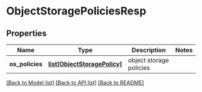 # ObjectStoragePoliciesResp

## Properties
Name | Type | Description | Notes
------------ | ------------- | ------------- | -------------
**os_policies** | [**list[ObjectStoragePolicy]**](ObjectStoragePolicy.md) | object storage policies | 

[[Back to Model list]](../README.md#documentation-for-models) [[Back to API list]](../README.md#documentation-for-api-endpoints) [[Back to README]](../README.md)


